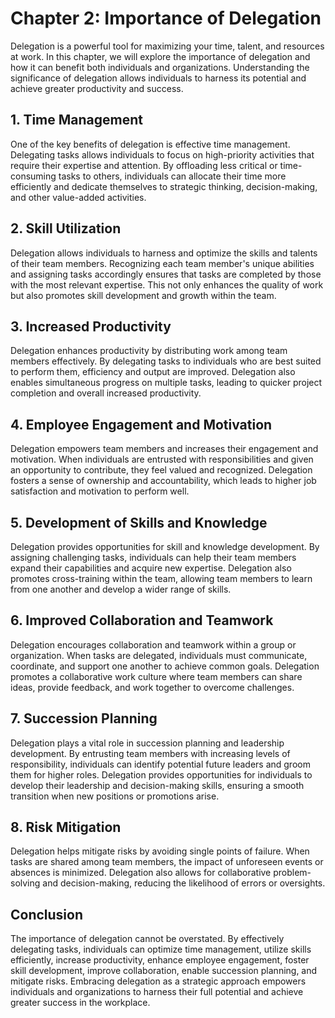 Chapter 2: Importance of Delegation
===================================

Delegation is a powerful tool for maximizing your time, talent, and resources at work. In this chapter, we will explore the importance of delegation and how it can benefit both individuals and organizations. Understanding the significance of delegation allows individuals to harness its potential and achieve greater productivity and success.

**1. Time Management**
----------------------

One of the key benefits of delegation is effective time management. Delegating tasks allows individuals to focus on high-priority activities that require their expertise and attention. By offloading less critical or time-consuming tasks to others, individuals can allocate their time more efficiently and dedicate themselves to strategic thinking, decision-making, and other value-added activities.

**2. Skill Utilization**
------------------------

Delegation allows individuals to harness and optimize the skills and talents of their team members. Recognizing each team member's unique abilities and assigning tasks accordingly ensures that tasks are completed by those with the most relevant expertise. This not only enhances the quality of work but also promotes skill development and growth within the team.

**3. Increased Productivity**
-----------------------------

Delegation enhances productivity by distributing work among team members effectively. By delegating tasks to individuals who are best suited to perform them, efficiency and output are improved. Delegation also enables simultaneous progress on multiple tasks, leading to quicker project completion and overall increased productivity.

**4. Employee Engagement and Motivation**
-----------------------------------------

Delegation empowers team members and increases their engagement and motivation. When individuals are entrusted with responsibilities and given an opportunity to contribute, they feel valued and recognized. Delegation fosters a sense of ownership and accountability, which leads to higher job satisfaction and motivation to perform well.

**5. Development of Skills and Knowledge**
------------------------------------------

Delegation provides opportunities for skill and knowledge development. By assigning challenging tasks, individuals can help their team members expand their capabilities and acquire new expertise. Delegation also promotes cross-training within the team, allowing team members to learn from one another and develop a wider range of skills.

**6. Improved Collaboration and Teamwork**
------------------------------------------

Delegation encourages collaboration and teamwork within a group or organization. When tasks are delegated, individuals must communicate, coordinate, and support one another to achieve common goals. Delegation promotes a collaborative work culture where team members can share ideas, provide feedback, and work together to overcome challenges.

**7. Succession Planning**
--------------------------

Delegation plays a vital role in succession planning and leadership development. By entrusting team members with increasing levels of responsibility, individuals can identify potential future leaders and groom them for higher roles. Delegation provides opportunities for individuals to develop their leadership and decision-making skills, ensuring a smooth transition when new positions or promotions arise.

**8. Risk Mitigation**
----------------------

Delegation helps mitigate risks by avoiding single points of failure. When tasks are shared among team members, the impact of unforeseen events or absences is minimized. Delegation also allows for collaborative problem-solving and decision-making, reducing the likelihood of errors or oversights.

**Conclusion**
--------------

The importance of delegation cannot be overstated. By effectively delegating tasks, individuals can optimize time management, utilize skills efficiently, increase productivity, enhance employee engagement, foster skill development, improve collaboration, enable succession planning, and mitigate risks. Embracing delegation as a strategic approach empowers individuals and organizations to harness their full potential and achieve greater success in the workplace.
